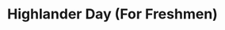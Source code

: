 ---
title: "Highlander Day (For Freshmen)"
event-name: "Highlander Day (For Freshmen)"
event-date: "2022-04-09"
event-time: "11:00 ~ 2:00 PM"
event-location: "In one of the little white tents"
event-bg-img: "img/events/highlander_day_04_09_2022.JPG"
event-description: "Highlander Day is a highly anticipated day where clubs advertise their stuff to incoming freshmen, as a chance to influence the newer generation as well as regular tabling! Come out to support your favorite officers; we hope to see you there!"
# details-link: "/ggj"
---